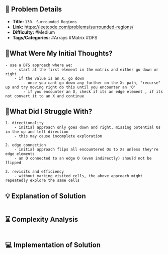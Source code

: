 ## 📝 Problem Details

- **Title:** `130. Surrounded Regions`
- **Link:** https://leetcode.com/problems/surrounded-regions/
- **Difficulty:** #Medium 
- **Tags/Categories:** #Arrays #Matrix #DFS 

## 💭What Were My Initial Thoughts?

```
- use a DFS approach where we:
	- start at the first element in the matrix and either go down or right 
	- if the value is an X, go down 
		- once you cant go down any further on the Xs path, "recurse" up and try moving right do this until you encounter an 'O' 
		- if you encounter an O, check if its an edge element , if its not convert it to an X and continue
```

## 🤔What Did I Struggle With?

```
1. directionality
	- initial approach only goes down and right, missing potential Os in the up and left direction
	- this may cause incomplete exploration

2. edge connection
	- initial approach flips all encountered Os to Xs unless they're edge elements
	- an O connected to an edge O (even indirectly) should not be flipped

3. revisits and efficiency
	- without marking visited cells, the above approach might repeatedly explore the same cells
```

## 💡 Explanation of Solution

```

```

## ⌛ Complexity Analysis

```

```

## 💻 Implementation of Solution

```cpp

```